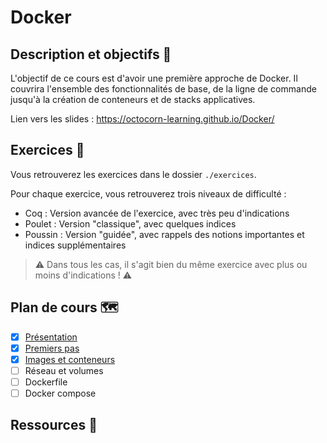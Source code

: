 # Docker

## Description et objectifs 🎯

L'objectif de ce cours est d'avoir une première approche de Docker.
Il couvrira l'ensemble des fonctionnalités de base, de la ligne de commande 
jusqu'à la création de conteneurs et de stacks applicatives.

Lien vers les slides : https://octocorn-learning.github.io/Docker/

## Exercices 💪

Vous retrouverez les exercices dans le dossier `./exercices`.

Pour chaque exercice, vous retrouverez trois niveaux de difficulté : 
- Coq : Version avancée de l'exercice, avec très peu d'indications
- Poulet : Version "classique", avec quelques indices
- Poussin : Version "guidée", avec rappels des notions importantes et indices supplémentaires

> ⚠️ Dans tous les cas, il s'agit bien du même exercice avec plus ou moins d'indications ! ⚠️

## Plan de cours 🗺️

- [x] [Présentation](./cours/01_Presentation.slides.md)
- [x] [Premiers pas](./cours/02_Premiers_pas.slides.md)
- [x] [Images et conteneurs](./cours/03_Images_et_conteneurs.slides.md)
- [ ] Réseau et volumes
- [ ] Dockerfile
- [ ] Docker compose

## Ressources 👜

<!-- 
- Citez les sources utilisées pour la création du cours
-->